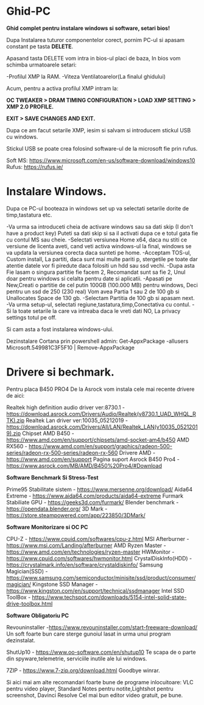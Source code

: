 # Ghid-PC
**Ghid complet pentru instalare windows si software, setari bios!**

Dupa Instalarea tuturor componentelor corect, pornim PC-ul si apasam constant pe tasta **DELETE**.

Apasand tasta DELETE vom intra in bios-ul placi de baza, In bios vom schimba urmatoarele setari:

-Profilul XMP la RAM.
-Viteza Ventilatoarelor(La finalul ghidului)

Acum, pentru a activa profilul XMP intram la:

**OC TWEAKER > DRAM TIMING CONFIGURATION > LOAD XMP SETTING > XMP 2.0 PROFILE.**

**EXIT > SAVE CHANGES AND EXIT.**

Dupa ce am facut setarile XMP, iesim si salvam si introducem stickul USB cu windows.

Stickul USB se poate crea folosind software-ul de la microsoft fie prin rufus.

Soft MS: https://www.microsoft.com/en-us/software-download/windows10
Rufus: https://rufus.ie/

# Instalare Windows.

Dupa ce PC-ul booteaza in windows set up va selectati setarile dorite de timp,tastatura etc.

-Va urma sa introduceti cheia de activare windows sau sa dati skip (I don't have a product key)
Puteti sa dati skip si sa il activati dupa ce e totul gata fie cu contul MS sau cheie.
-Selectati versiunea Home x64, daca nu stiti ce versiune de licenta aveti, cand veti activa
windows-ul la final, windows se va updata la versiunea corecta daca sunteti pe home.
-Acceptam TOS-ul, Custom install, La partiti, daca sunt mai multe pariti p, stergetile pe toate dar 
atentie datele vor fi piredute daca folositi un hdd sau ssd vechi.
-Dupa asta Fie lasam o singura partitie fie facem 2, Recomandat sunt sa fie 2, Unul doar pentru windows
si celalta pentru date si aplicatii.
-Apasati pe New,Creati o partitie de cel putin 100GB (100.000 MB) pentru windows, Deci
pentru un ssd de 250 (230 real) Vom avea Partia 1 sau 2 de 100 gb si Unallocates Space de 130 gb.
-Selectam Partitia de 100 gb si apasam next.
-Va urma setup-ul, selectati regiune,tastatura,timp,Conectativa cu contul.
-Si la toate setarile la care va intreaba daca le vreti dati NO, La privacy settings totul pe off.

Si cam asta a fost instalarea windows-ului.

Dezinstalare Cortana prin powershell admin:  Get-AppxPackage -allusers Microsoft.549981C3F5F10 | Remove-AppxPackage

# Drivere si bechmark.

Pentru placa B450 PRO4 De la Asrock vom instala cele mai recente drivere de aici:

Realtek high definition audio driver ver:8730.1 - https://download.asrock.com/Drivers/Audio/Realtek(v8730.1_UAD_WHQL_RTK).zip
Realtek Lan driver ver:10035_05212019 - https://download.asrock.com/Drivers/All/LAN/Realtek_LAN(v10035_05212019).zip
Chipset AMD B450 - https://www.amd.com/en/support/chipsets/amd-socket-am4/b450
AMD RX560 - https://www.amd.com/en/support/graphics/radeon-500-series/radeon-rx-500-series/radeon-rx-560
Drivere AMD - https://www.amd.com/en/support
Pagina suport Asrock B450 Pro4 - https://www.asrock.com/MB/AMD/B450%20Pro4/#Download

**Software Benchmark Si Stress-Test**

Prime95 Stabilitate sistem - https://www.mersenne.org/download/
Aida64 Extreme - https://www.aida64.com/products/aida64-extreme
Furmark Stabiliate GPU - https://geeks3d.com/furmark/
Blender benchmark - https://opendata.blender.org/
3D Mark - https://store.steampowered.com/app/223850/3DMark/

**Software Monitorizare si OC PC**

CPU-Z - https://www.cpuid.com/softwares/cpu-z.html
MSI Afterburner - https://www.msi.com/Landing/afterburner
AMD Ryzen Master - https://www.amd.com/en/technologies/ryzen-master
HWMonitor - https://www.cpuid.com/softwares/hwmonitor.html
CrystalDiskInfo(HDD) - https://crystalmark.info/en/software/crystaldiskinfo/
Samsung Magician(SSD) - https://www.samsung.com/semiconductor/minisite/ssd/product/consumer/magician/
Kingstone SSD Manager - https://www.kingston.com/en/support/technical/ssdmanager
Intel SSD ToolBox - https://www.techspot.com/downloads/5154-intel-solid-state-drive-toolbox.html

**Software Obligatoriu PC**

Revouninstaller -https://www.revouninstaller.com/start-freeware-download/
Un soft foarte bun care sterge gunoiul lasat in urma unui program dezinstalat.

ShutUp10 - https://www.oo-software.com/en/shutup10
Te scapa de o parte din spyware,telemetrie, serviciile inutile ale lui windows.

7ZIP - https://www.7-zip.org/download.html
Goodbye winrar.

Si aici mai am alte recomandari foarte bune de programe inlocuitoare: VLC pentru video player,
Standard Notes pentru notite,Lightshot pentru screenshot, Davinci Resolve Cel mai bun editor video
gratuit, pe bune. 












